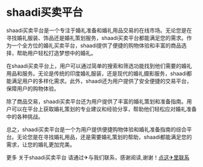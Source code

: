 # shaadi买卖平台

shaadi买卖平台是一个专注于婚礼准备和婚礼用品交易的在线市场。无论您是在寻找婚礼服装、饰品还是婚礼策划服务，shaadi买卖平台都能满足您的需求。作为一个全方位的婚礼买卖平台，shaadi提供了便捷的购物体验和丰富的商品选择，帮助用户轻松打造梦想中的婚礼。

在shaadi买卖平台上，用户可以通过简单的搜索和筛选功能找到他们需要的婚礼用品和服务。无论是传统的印度婚礼服装，还是现代的婚礼摄影服务，shaadi都能满足用户的多样化需求。此外，shaadi还为用户提供了安全便捷的交易平台，保障用户的购物体验。

除了商品交易，shaadi买卖平台还为用户提供了丰富的婚礼策划和准备指南。用户可以在平台上获取婚礼策划的专业建议和经验分享，帮助他们轻松应对婚礼准备中的各种挑战。

总之，shaadi买卖平台是一个为用户提供便捷购物体验和婚礼准备指南的综合平台。无论您是在寻找婚礼用品，还是需要婚礼策划的帮助，shaadi都能满足您的需求，让您的婚礼更加完美。

更多 关于shaadi买卖平台 请通过✈与我们联系，感谢阅读,谢谢！[点这✈里联系](https://b.k02.cc)
